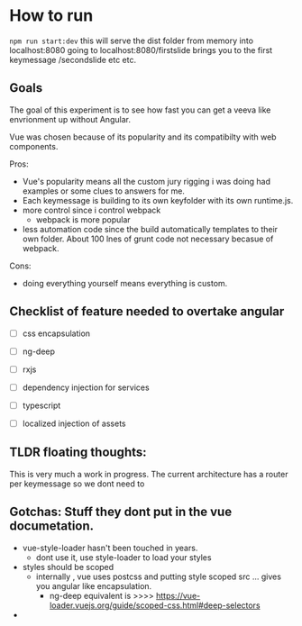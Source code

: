 # How to run

`npm run start:dev`
this will serve the dist folder from memory into localhost:8080 
going to localhost:8080/firstslide brings you to the first keymessage
/secondslide etc etc.

## Goals

The goal of this experiment is to see how fast you can get a veeva like envrionment up
without Angular. 

Vue was chosen because of its popularity and its compatibilty with web components.

Pros:
* Vue's popularity means all the custom jury rigging i was doing had examples or some clues to answers for me.
* Each keymessage is building to its own keyfolder with its own runtime.js. 
* more control since i control webpack
  * webpack is more popular
* less automation code since the build automatically templates to their own folder. About 100 lnes of grunt code not necessary becasue of webpack.

Cons:
* doing everything yourself means everything is custom.


## Checklist of feature needed to overtake angular

- [ ] css encapsulation
- [ ] ng-deep 
- [ ] rxjs
- [ ] dependency injection for services
- [ ] typescript
- [ ] localized injection of assets


## TLDR floating thoughts:

This is very much a work in progress. The current architecture has a router per keymessage so we dont need to


## Gotchas: Stuff they dont put in the vue documetation.
* vue-style-loader hasn't been touched in years.
  * dont use it, use style-loader to load your styles
* styles should be scoped
  * internally , vue uses postcss and putting style scoped src ... gives you angular like encapsulation. 
    * ng-deep equivalent is >>>> https://vue-loader.vuejs.org/guide/scoped-css.html#deep-selectors
* 
